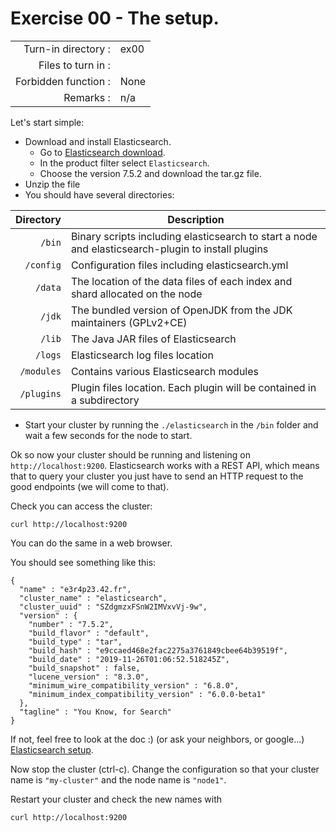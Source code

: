 # Exercise 00 - The setup.

|                         |                    |
| -----------------------:| ------------------ |
|   Turn-in directory :    |  ex00              |
|   Files to turn in :    |                    |
|   Forbidden function :  |  None              |
|   Remarks :             |  n/a               |

Let's start simple:

* Download and install Elasticsearch. 
    - Go to [Elasticsearch download](https://www.elastic.co/downloads/past-releases).
    - In the product filter select `Elasticsearch`.
    - Choose the version 7.5.2 and download the tar.gz file. 
* Unzip the file
* You should have several directories:

|  Directory |  Description                                                                                                 |
| --------:| ------------------------------------------------------------------------------------------------- |
| `/bin`    | Binary scripts including elasticsearch to start a node and elasticsearch-plugin to install plugins |
| `/config` | Configuration files including elasticsearch.yml                                                    |
| `/data`   | The location of the data files of each index and shard allocated on the node |
| `/jdk`    | The bundled version of OpenJDK from the JDK maintainers (GPLv2+CE) |
| `/lib`    | The Java JAR files of Elasticsearch |
| `/logs`   | Elasticsearch log files location |
| `/modules` | Contains various Elasticsearch modules |
| `/plugins` | Plugin files location. Each plugin will be contained in a subdirectory |

* Start your cluster by running the `./elasticsearch` in the `/bin` folder and wait a few seconds for the node to start. 

Ok so now your cluster should be running and listening on `http://localhost:9200`.
Elasticsearch works with a REST API, which means that to query your cluster you just have to send an HTTP request to the good endpoints (we will come to that).

Check you can access the cluster:

```
curl http://localhost:9200
```
You can do the same in a web browser.

You should see something like this:

```
{
  "name" : "e3r4p23.42.fr",
  "cluster_name" : "elasticsearch",
  "cluster_uuid" : "SZdgmzxFSnW2IMVxvVj-9w",
  "version" : {
    "number" : "7.5.2",
    "build_flavor" : "default",
    "build_type" : "tar",
    "build_hash" : "e9ccaed468e2fac2275a3761849cbee64b39519f",
    "build_date" : "2019-11-26T01:06:52.518245Z",
    "build_snapshot" : false,
    "lucene_version" : "8.3.0",
    "minimum_wire_compatibility_version" : "6.8.0",
    "minimum_index_compatibility_version" : "6.0.0-beta1"
  },
  "tagline" : "You Know, for Search"
}
```

If not, feel free to look at the doc :) (or ask your neighbors, or google...) [Elasticsearch setup](https://www.elastic.co/guide/en/elasticsearch/reference/current/setup.html).

Now stop the cluster (ctrl-c). Change the configuration so that your cluster name is `"my-cluster"` and the node name is `"node1"`.  

Restart your cluster and check the new names with  

```
curl http://localhost:9200
```
